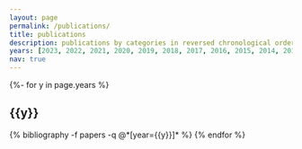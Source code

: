 ```yaml
---
layout: page
permalink: /publications/
title: publications
description: publications by categories in reversed chronological order. generated by jekyll-scholar.
years: [2023, 2022, 2021, 2020, 2019, 2018, 2017, 2016, 2015, 2014, 2013, 2012, 2011]
nav: true
---
```

<!-- _pages/publications.md -->
<div class="publications">

{%- for y in page.years %}
  <h2 class="year"><a id="{{y}}">{{y}}</a></h2>
  {% bibliography -f papers -q @*[year={{y}}]* %}
{% endfor %}

</div>
